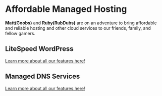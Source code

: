 # Affordable Managed Hosting

**Matt(Goobs)** and **Ruby(RubDubs)** are on an adventure to bring affordable and reliable  hosting and other cloud services to our friends, family, and fellow gamers.

## LiteSpeed WordPress

[Learn more about all our features here!](https://grhost.net/pages/features/)

## Managed DNS Services

[Learn more about all our features here!](https://grhost.net/pages/features/)